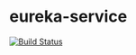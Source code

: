 # eureka-service
[![Build Status](https://api.travis-ci.org/spring-rookie/eureka-service.svg?branch=master)](https://travis-ci.org/spring-rookie/eureka-service)
